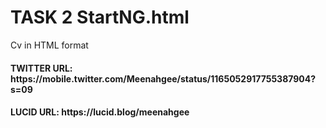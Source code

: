 # TASK 2 StartNG.html
Cv in HTML format
<h4> TWITTER URL: https://mobile.twitter.com/Meenahgee/status/1165052917755387904?s=09<h4>
<h4> LUCID URL: https://lucid.blog/meenahgee<h4>



